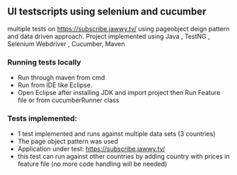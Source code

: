## UI testscripts using selenium and cucumber
 multiple tests on https://subscribe.jawwy.tv/
 using pageobject deign pattern and data driven approach.
 Project implemented using Java , TestNG , Selenium Webdriver , Cucumber, Maven



### Running tests locally
- Run through maven from cmd
- Run from IDE like Eclipse.
- Open Eclipse after installing JDK and import project then Run Feature file  or from cucumberRunner class

### Tests implemented:
- 1 test implemented and runs against multiple data sets (3 countries)
- The page object pattern was used
- Application under test:   https://subscribe.jawwy.tv/
- this test can run against other countries by adding country with prices in feature file (no more code handling will be needed)



